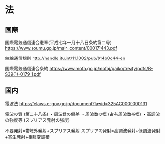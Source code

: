 # 法

## 国際

国際電気通信連合憲章(平成七年一月十八日条約第二号)
https://www.soumu.go.jp/main_content/000171443.pdf 

無線通信規則
http://handle.itu.int/11.1002/pub/814b0c44-en

国際電気通信連合条約
https://www.mofa.go.jp/mofaj/gaiko/treaty/pdfs/B-S39(1)-0179_1.pdf

## 国内

電波法
https://elaws.e-gov.go.jp/document?lawid=325AC0000000131

電波の質 (第二十八条)
・周波数の偏差
・周波数の幅 (占有周波数帯幅)
・高調波の強度等 (スプリアス発射の強度)

不要発射=帯域外発射+スプリアス発射
スプリアス発射=高調波発射+低調波発射+寄生発射+相互変調積
